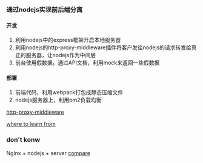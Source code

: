 ### 通过nodejs实现前后端分离
#### 开发
1. 利用nodejs中的express框架开启本地服务器
2. 利用nodejs的http-proxy-middleware插件将客户发往nodejs的请求转发给真正的服务器，让nodejs作为中间层
3. 前台使用假数据。通过API文档，利用mock来返回一些假数据

#### 部署
1. 前端代码，利用webpack打包成静态压缩文件
2. nodejs服务器上，利用pm2负载均衡

[http-proxy-middleware](https://github.com/chimurai/http-proxy-middleware)

[where to learn from](http://www.cnblogs.com/chenjg/p/6992062.htm)

### don't konw
Nginx + nodejs + server
[compare](https://segmentfault.com/a/1190000009329474?_ea=2038402)